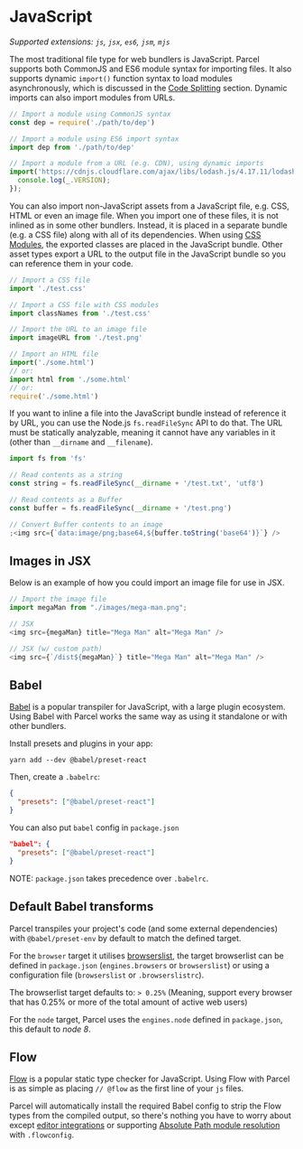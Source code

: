 # JavaScript

_Supported extensions: `js`, `jsx`, `es6`, `jsm`, `mjs`_

The most traditional file type for web bundlers is JavaScript. Parcel supports both CommonJS and ES6 module syntax for importing files. It also supports dynamic `import()` function syntax to load modules asynchronously, which is discussed in the [Code Splitting](code_splitting.html) section. Dynamic imports can also import modules from URLs.

```javascript
// Import a module using CommonJS syntax
const dep = require('./path/to/dep')

// Import a module using ES6 import syntax
import dep from './path/to/dep'

// Import a module from a URL (e.g. CDN), using dynamic imports
import('https://cdnjs.cloudflare.com/ajax/libs/lodash.js/4.17.11/lodash.min.js').then(() => {
  console.log(_.VERSION);
});
```

You can also import non-JavaScript assets from a JavaScript file, e.g. CSS, HTML or even an image file. When you import one of these files, it is not inlined as in some other bundlers. Instead, it is placed in a separate bundle (e.g. a CSS file) along with all of its dependencies. When using [CSS Modules](https://github.com/css-modules/css-modules), the exported classes are placed in the JavaScript bundle. Other asset types export a URL to the output file in the JavaScript bundle so you can reference them in your code.

```javascript
// Import a CSS file
import './test.css'

// Import a CSS file with CSS modules
import classNames from './test.css'

// Import the URL to an image file
import imageURL from './test.png'

// Import an HTML file
import('./some.html')
// or:
import html from './some.html'
// or:
require('./some.html')
```

If you want to inline a file into the JavaScript bundle instead of reference it by URL, you can use the Node.js `fs.readFileSync` API to do that. The URL must be statically analyzable, meaning it cannot have any variables in it (other than `__dirname` and `__filename`).

```javascript
import fs from 'fs'

// Read contents as a string
const string = fs.readFileSync(__dirname + '/test.txt', 'utf8')

// Read contents as a Buffer
const buffer = fs.readFileSync(__dirname + '/test.png')

// Convert Buffer contents to an image
;<img src={`data:image/png;base64,${buffer.toString('base64')}`} />
```

## Images in JSX

Below is an example of how you could import an image file for use in JSX.

```js
// Import the image file
import megaMan from "./images/mega-man.png";

// JSX
<img src={megaMan} title="Mega Man" alt="Mega Man" />

// JSX (w/ custom path)
<img src={`/dist${megaMan}`} title="Mega Man" alt="Mega Man" />
```

## Babel

[Babel](https://babeljs.io) is a popular transpiler for JavaScript, with a large plugin ecosystem. Using Babel with Parcel works the same way as using it standalone or with other bundlers.

Install presets and plugins in your app:

```shell
yarn add --dev @babel/preset-react
```

Then, create a `.babelrc`:

```json
{
  "presets": ["@babel/preset-react"]
}
```

You can also put `babel` config in `package.json`

```json
"babel": {
  "presets": ["@babel/preset-react"]
}
```

NOTE: `package.json` takes precedence over `.babelrc`.

## Default Babel transforms

Parcel transpiles your project's code (and some external dependencies) with `@babel/preset-env` by default to match the defined target.

For the `browser` target it utilises [browserslist](https://github.com/browserslist/browserslist), the target browserlist can be defined in `package.json` (`engines.browsers` or `browserslist`) or using a configuration file (`browserslist` or `.browserslistrc`).

The browserlist target defaults to: `> 0.25%` (Meaning, support every browser that has 0.25% or more of the total amount of active web users)

For the `node` target, Parcel uses the `engines.node` defined in `package.json`, this default to _node 8_.

## Flow

[Flow](https://flow.org/) is a popular static type checker for JavaScript. Using Flow with Parcel is as simple as placing `// @flow` as the first line of your `js` files.

Parcel will automatically install the required Babel config to strip the Flow types from the compiled output, so there's nothing you have to worry about except [editor integrations](https://flow.org/en/docs/editors/) or supporting [Absolute Path module resolution](module_resolution.html#flow-with-absolute-or-tilde-resolution) with `.flowconfig`.
